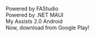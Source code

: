 Powered by FAStudio <BR/>
Powered by .NET MAUI <BR/>
My Assists 2.0 Android<BR/>
Now, download from Google Play!
